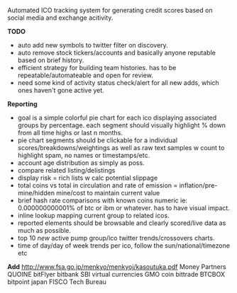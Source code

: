 Automated ICO tracking system for generating credit scores based on social media and exchange acitivity.

**TODO**

* auto add new symbols to twitter filter on discovery.
* auto remove stock tickers/accounts and basically anyone reputable based on brief history.
* efficient strategy for building team histories. has to be repeatable/automateable and open for review.
* need some kind of activity status check/alert for all new adds, which ones haven't gone active yet.

**Reporting**

* goal is a simple colorful pie chart for each ico displaying associated groups by percentage. each segment should visually highlight % down from all time highs or last n months.
* pie chart segments should be clickable for a individual scores/breakdowns/weightings as well as raw text samples w count to highlight spam, no names or timestamps/etc.
* account age distribution as simply as poss. 
* compare related listing/delistings
* display risk = rich lists w calc potential slippage
* total coins vs total in circulation and rate of emission = inflation/pre-mine/hidden mine/cost to maintain current value
* brief hash rate comparisons with known coins numeric ie: 0.000000000001% of btc or ibm or whatever. has to have visual impact.
* inline lookup mapping current group to related icos.
* reported elements should be browsable and clearly scored/live data as much as possible.
* top 10 *new* active pump group/ico twitter trends/crossovers charts.
* time of day/day of week trends per ico, follow the sun/national/timezone etc


**Add**
http://www.fsa.go.jp/menkyo/menkyoj/kasoutuka.pdf
Money Partners
QUOINE
bitFlyer
bitbank
SBI virtual currencies
GMO coin
bittrade
BTCBOX
bitpoint japan
FISCO
Tech Bureau
